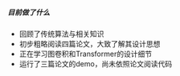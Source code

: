 ##### 目前做了什么
- 回顾了传统算法与相关知识
- 初步粗略阅读四篇论文，大致了解其设计思想
- 正在学习图卷积和Transformer的设计细节
- 运行了三篇论文的demo，尚未依照论文阅读代码
